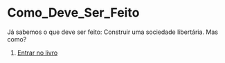 # Como_Deve_Ser_Feito
Já sabemos o que deve ser feito: Construir uma sociedade libertária. Mas como?

1. [Entrar no livro](sumário.md)
